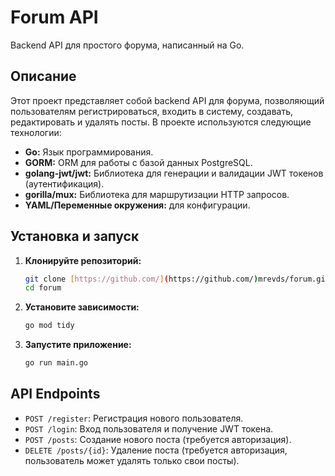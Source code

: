 # Forum API

Backend API для простого форума, написанный на Go.

## Описание

Этот проект представляет собой backend API для форума, позволяющий пользователям регистрироваться, входить в систему, создавать, редактировать и удалять посты. В проекте используются следующие технологии:

*   **Go:** Язык программирования.
*   **GORM:** ORM для работы с базой данных PostgreSQL.
*   **golang-jwt/jwt:** Библиотека для генерации и валидации JWT токенов (аутентификация).
*   **gorilla/mux:** Библиотека для маршрутизации HTTP запросов.
* **YAML/Переменные окружения:** для конфигурации.


## Установка и запуск

1.  **Клонируйте репозиторий:**

    ```bash
    git clone [https://github.com/](https://github.com/)mrevds/forum.git
    cd forum
    ```

2.  **Установите зависимости:**

    ```bash
    go mod tidy
    ```

3.  **Запустите приложение:**

    ```bash
    go run main.go
    ```

## API Endpoints

*   `POST /register`: Регистрация нового пользователя.
*   `POST /login`: Вход пользователя и получение JWT токена.
*   `POST /posts`: Создание нового поста (требуется авторизация).
*   `DELETE /posts/{id}`: Удаление поста (требуется авторизация, пользователь может удалять только свои посты).
